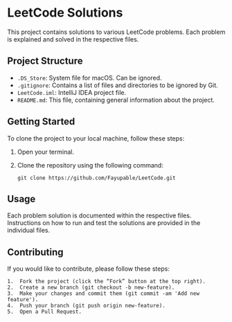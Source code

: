 # LeetCode Solutions 

This project contains solutions to various LeetCode problems. Each problem is explained and solved in the respective files.

## Project Structure

- `.DS_Store`: System file for macOS. Can be ignored.
- `.gitignore`: Contains a list of files and directories to be ignored by Git.
- `LeetCode.iml`: IntelliJ IDEA project file.
- `README.md`: This file, containing general information about the project.

## Getting Started

To clone the project to your local machine, follow these steps:

1. Open your terminal.
2. Clone the repository using the following command:


   ```
   git clone https://github.com/Fayupable/LeetCode.git

   ```

## Usage

Each problem solution is documented within the respective files. Instructions on how to run and test the solutions are provided in the individual files.

## Contributing

If you would like to contribute, please follow these steps:

	1.	Fork the project (click the “Fork” button at the top right).
	2.	Create a new branch (git checkout -b new-feature).
	3.	Make your changes and commit them (git commit -am 'Add new feature').
	4.	Push your branch (git push origin new-feature).
	5.	Open a Pull Request.

 
